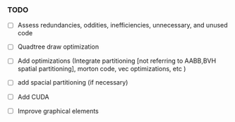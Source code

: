 ### TODO
- [ ] Assess redundancies, oddities, inefficiencies, unnecessary, and unused code
- [ ] Quadtree draw optimization
- [ ] Add optimizations (Integrate partitioning [not referring to AABB,BVH spatial partitioning], morton code, vec optimizations, etc )
- [ ] add spacial partitioning (if necessary)
- [ ] Add CUDA
- [ ] Improve graphical elements



